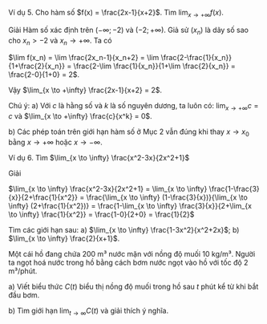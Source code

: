 Ví dụ 5. Cho hàm số $f(x) = \frac{2x-1}{x+2}$. Tìm $\lim_{x \to +\infty} f(x)$.

Giải
Hàm số xác định trên $(-\infty; -2)$ và $(-2; +\infty)$.
Giả sử $(x_n)$ là dãy số sao cho $x_n > -2$ và $x_n \to +\infty$. Ta có

$\lim f(x_n) = \lim \frac{2x_n-1}{x_n+2} = \lim \frac{2-\frac{1}{x_n}}{1+\frac{2}{x_n}} = \frac{2-\lim \frac{1}{x_n}}{1+\lim \frac{2}{x_n}} = \frac{2-0}{1+0} = 2$.

Vậy $\lim_{x \to +\infty} \frac{2x-1}{x+2} = 2$.

Chú ý:
a) Với $c$ là hằng số và $k$ là số nguyên dương, ta luôn có:
   $\lim_{x \to +\infty} c = c$ và $\lim_{x \to +\infty} \frac{c}{x^k} = 0$.

b) Các phép toán trên giới hạn hàm số ở Mục 2 vẫn đúng khi thay $x \to x_0$ bằng $x \to +\infty$ hoặc $x \to -\infty$.

Ví dụ 6. Tìm $\lim_{x \to \infty} \frac{x^2-3x}{2x^2+1}$

Giải

$\lim_{x \to \infty} \frac{x^2-3x}{2x^2+1} = \lim_{x \to \infty} \frac{1-\frac{3}{x}}{2+\frac{1}{x^2}} = \frac{\lim_{x \to \infty} (1-\frac{3}{x})}{\lim_{x \to \infty} (2+\frac{1}{x^2})} = \frac{1-\lim_{x \to \infty} \frac{3}{x}}{2+\lim_{x \to \infty} \frac{1}{x^2}} = \frac{1-0}{2+0} = \frac{1}{2}$

Tìm các giới hạn sau: a) $\lim_{x \to \infty} \frac{1-3x^2}{x^2+2x}$; b) $\lim_{x \to \infty} \frac{2}{x+1}$.

Một cái hồ đang chứa 200 m³ nước mặn với nồng độ muối 10 kg/m³. Người ta ngọt hoá nước trong hồ bằng cách bơm nước ngọt vào hồ với tốc độ 2 m³/phút.

a) Viết biểu thức $C(t)$ biểu thị nồng độ muối trong hồ sau $t$ phút kể từ khi bắt đầu bơm.

b) Tìm giới hạn $\lim_{t \to \infty} C(t)$ và giải thích ý nghĩa.
